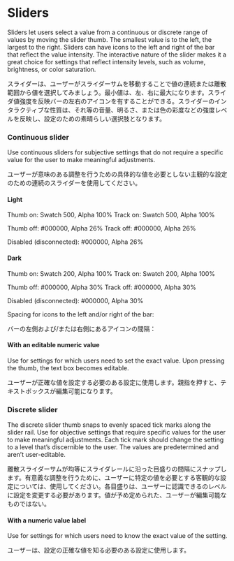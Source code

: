 Sliders
===

Sliders let users select a value from a continuous or discrete range of values by moving the slider thumb. The smallest value is to the left, the largest to the right. Sliders can have icons to the left and right of the bar that reflect the value intensity. The interactive nature of the slider makes it a great choice for settings that reflect intensity levels, such as volume, brightness, or color saturation.

スライダーは、ユーザーがスライダーサムを移動することで値の連続または離散範囲から値を選択してみましょう。最小値は、左、右に最大になります。スライダ値強度を反映バーの左右のアイコンを有することができる。スライダーのインタラクティブな性質は、それ等の音量、明るさ、または色の彩度などの強度レベルを反映し、設定のための素晴らしい選択肢となります。

### Continuous slider

Use continuous sliders for subjective settings that do not require a specific value for the user to make meaningful adjustments.

ユーザーが意味のある調整を行うための具体的な値を必要としない主観的な設定のための連続のスライダーを使用してください。

#### Light

Thumb on: Swatch 500, Alpha 100%
Track on: Swatch 500, Alpha 100%

Thumb off: #000000, Alpha 26%
Track off: #000000, Alpha 26%

Disabled (disconnected): #000000, Alpha 26%

#### Dark

Thumb on: Swatch 200, Alpha 100%
Track on: Swatch 200, Alpha 100%

Thumb off: #000000, Alpha 30%
Track off: #000000, Alpha 30%

Disabled (disconnected): #000000, Alpha 30%

Spacing for icons to the left and/or right of the bar:

バーの左側および/または右側にあるアイコンの間隔：

#### With an editable numeric value

Use for settings for which users need to set the exact value. Upon pressing the thumb, the text box becomes editable.

ユーザーが正確な値を設定する必要のある設定に使用します。親指を押すと、テキストボックスが編集可能になります。

### Discrete slider

The discrete slider thumb snaps to evenly spaced tick marks along the slider rail. Use for objective settings that require specific values for the user to make meaningful adjustments. Each tick mark should change the setting to a level that’s discernible to the user. The values are predetermined and aren’t user-editable.

離散スライダーサムが均等にスライダレールに沿った目盛りの間隔にスナップします。有意義な調整を行うために、ユーザーに特定の値を必要とする客観的な設定については、使用してください。各目盛りは、ユーザーに認識できるのレベルに設定を変更する必要があります。値が予め定められた、ユーザーが編集可能なものではない。

#### With a numeric value label

Use for settings for which users need to know the exact value of the setting.

ユーザーは、設定の正確な値を知る必要のある設定に使用します。